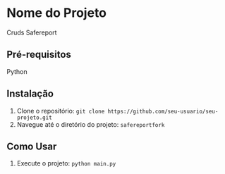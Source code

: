 # Nome do Projeto

Cruds Safereport

## Pré-requisitos

Python

## Instalação

1. Clone o repositório: `git clone https://github.com/seu-usuario/seu-projeto.git`
2. Navegue até o diretório do projeto: `safereportfork`

## Como Usar

1. Execute o projeto: `python main.py`

